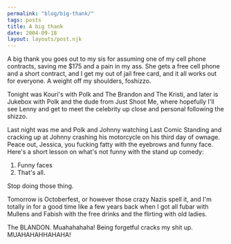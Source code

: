 ```yaml
---
permalink: "blog/big-thank/"
tags: posts
title: A big thank
date: 2004-09-18
layout: layouts/post.njk
---
```


A big thank you goes out to my sis for assuming one of my cell phone contracts, saving me $175 and a pain in my ass. She gets a free cell phone and a short contract, and I get my out of jail free card, and it all works out for everyone. A weight off my shoulders, foshizzo.

Tonight was Kouri's with Polk and The Brandon and The Kristi, and later is Jukebox with Polk and the dude from Just Shoot Me, where hopefully I'll see Lenny and get to meet the celebrity up close and personal following the shizzo.

Last night was me and Polk and Johnny watching Last Comic Standing and cracking up at Johnny crashing his motorcycle on his third day of ownage. Peace out, Jessica, you fucking fatty with the eyebrows and funny face. Here's a short lesson on what's not funny with the stand up comedy:

1. Funny faces  
2. That's all.

Stop doing those thing.

Tomorrow is Octoberfest, or however those crazy Nazis spell it, and I'm totally in for a good time like a few years back when I got all fubar with Mullens and Fabish with the free drinks and the flirting with old ladies. 

The BLANDON. Muahahahaha! Being forgetful cracks my shit up. MUAHAHAHHAHAHA!